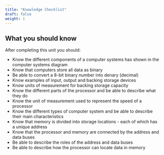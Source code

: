 ```yaml
---
title: "Knowledge Checklist"
draft: false
weight: 1
---
```


## What you should know

After completing this unit you should:

+ Know the different components of a computer systems has shown in the computer systems diagram
+ Know that computers store all data as binary
+ Be able to convert a 8-bit binary number into denary (decimal)
+ Know examples of input, output and backing storage devices
+ Know units of measurement for backing storage capacity
+ Know the different parts of the processor and be able to describe what they do
+ Know the unit of measurement used to represent the speed of a processor
+ Know the different types of computer system and be able to describe their main characteristics
+ Know that memory is divided into storage locations - each of which has a unique address
+ Know that the processor and memory are connected by the address and data buses
+ Be able to describe the roles of the address and data buses
+ Be able to describe how the processor can locate data in memory

